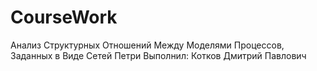 # CourseWork
Анализ Структурных Отношений Между Моделями Процессов, Заданных в Виде Сетей Петри
Выполнил: Котков Дмитрий Павлович
